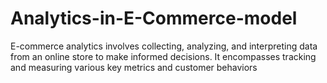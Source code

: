 # Analytics-in-E-Commerce-model
E-commerce analytics involves collecting, analyzing, and interpreting data from an online store to make informed decisions. It encompasses tracking and measuring various key metrics and customer behaviors
